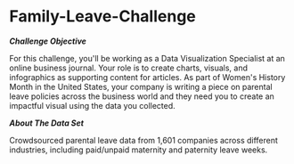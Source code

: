 # Family-Leave-Challenge

***Challenge Objective***

For this challenge, you'll be working as a Data Visualization Specialist at an online business journal. Your role is to create charts, visuals, and infographics as supporting content for articles.
As part of Women's History Month in the United States, your company is writing a piece on parental leave policies across the business world and they need you to create an impactful visual using the data you collected.

***About The Data Set***

Crowdsourced parental leave data from 1,601 companies across different industries, including paid/unpaid maternity and paternity leave weeks.
